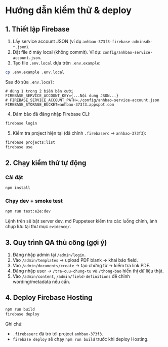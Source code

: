 # Hướng dẫn kiểm thử & deploy

## 1. Thiết lập Firebase

1. Lấy service account JSON (ví dụ `anhbao-373f3-firebase-adminsdk-*.json`).
2. Đặt file ở máy local (không commit). Ví dụ: `config/anhbao-service-account.json`.
3. Tạo file `.env.local` dựa trên `.env.example`:

```bash
cp .env.example .env.local
```

Sau đó sửa `.env.local`:

```env
# dùng 1 trong 2 biến bên dưới
FIREBASE_SERVICE_ACCOUNT_KEY={...Nội dung JSON...}
# FIREBASE_SERVICE_ACCOUNT_PATH=./config/anhbao-service-account.json
FIREBASE_STORAGE_BUCKET=anhbao-373f3.appspot.com
```

4. Đảm bảo đã đăng nhập Firebase CLI:

```bash
firebase login
```

5. Kiểm tra project hiện tại (đã chỉnh `.firebaserc` → `anhbao-373f3`):

```bash
firebase projects:list
firebase use
```

## 2. Chạy kiểm thử tự động

### Cài đặt

```bash
npm install
```

### Chạy dev + smoke test

```bash
npm run test:e2e:dev
```

Lệnh trên sẽ bật server dev, mở Puppeteer kiểm tra các luồng chính, ảnh chụp lưu tại thư mục `evidence/`.

## 3. Quy trình QA thủ công (gợi ý)

1. Đăng nhập admin tại `/admin/login`.
2. Vào `/admin/templates` → upload PDF blank → khai báo field.
3. Vào `/admin/documents/create` → tạo chứng từ → kiểm tra link PDF.
4. Đăng nhập user → `/tra-cuu-chung-tu` và `/thong-bao` hiển thị dữ liệu thật.
5. Vào `/admin/content`, `/admin/field-definitions` để chỉnh wording/metadata nếu cần.

## 4. Deploy Firebase Hosting

```bash
npm run build
firebase deploy
```

Ghi chú:
- `.firebaserc` đã trỏ tới project `anhbao-373f3`.
- `firebase deploy` sẽ chạy `npm run build` trước khi deploy Hosting.
